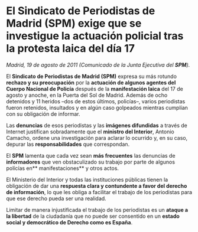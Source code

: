 # El Sindicato de Periodistas de Madrid (SPM) exige que se investigue la actuación policial tras la protesta laica del día 17

*Madrid, 19 de agosto de 2011 (Comunicado de la Junta Ejecutiva del **SPM**).*

El **Sindicato de Periodistas de Madrid (SPM)** expresa su más rotundo **rechazo y su preocupación** por la **actuación de algunos agentes del Cuerpo Nacional de Policía** después de la **manifestación laica** del 17 de agosto y anoche, en la Puerta del Sol de Madrid. Además de ocho detenidos y 11 heridos –dos de estos últimos, policías–, varios periodistas fueron retenidos, insultados y en algún caso golpeados mientras cumplían con su obligación de informar.

Las **denuncias** de esos periodistas y las **imágenes difundidas** a través de Internet justifican sobradamente que el **ministro del Interior**, Antonio Camacho, ordene una investigación para aclarar lo ocurrido y, en su caso, depurar las **responsabilidades** que correspondan.

El **SPM** lamenta que cada vez sean **más frecuentes** las denuncias de **informadores** que ven obstaculizado su trabajo por parte de algunos polícías en** manifestaciones** y otros actos.

El Ministerio del Interior y todas las instituciones públicas tienen la obligación de dar una **respuesta clara y contundente a favor del derecho de información**, lo que les obliga a facilitar el trabajo de los periodistas para que ese derecho pueda ser una realidad.

Limitar de manera injustificada el trabajo de los periodistas es un **ataque a la libertad** de la ciudadanía que no puede ser consentido en un **estado social y democrático de Derecho como es España**.
